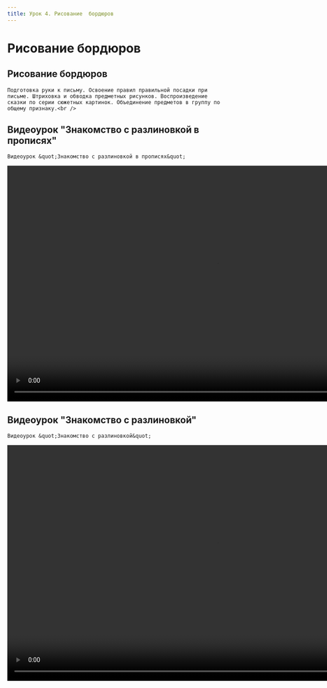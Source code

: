 ```yaml
---
title: Урок 4. Рисование  бордюров
---
```


# Рисование  бордюров

## Рисование  бордюров

<p>
	Подготовка руки к письму. Освоение правил правильной посадки при письме. Штриховка и обводка предметных рисунков. Воспроизведение сказки по серии сюжетных картинок. Объединение предметов в группу по общему признаку.<br />
</p>

## Видеоурок "Знакомство с разлиновкой в прописях"

<p>
	Видеоурок &quot;Знакомство с разлиновкой в прописях&quot;
</p>


<video width="960" height="540" controls>
  <source src="https://vod-progressive.akamaized.net/exp=1667466169~acl=%2Fvimeo-prod-skyfire-std-us%2F01%2F3814%2F12%2F319074982%2F1237064637.mp4~hmac=bc6e2e5f0e44968d79e58186cfaef597f47dbefb2468027651739a2b66483352/vimeo-prod-skyfire-std-us/01/3814/12/319074982/1237064637.mp4" type="video/mp4">
Your browser does not support the video tag.
</video>


## Видеоурок "Знакомство с разлиновкой"

<p>
	Видеоурок &quot;Знакомство с разлиновкой&quot;
</p>


<video width="960" height="540" controls>
  <source src="https://vod-progressive.akamaized.net/exp=1667466169~acl=%2Fvimeo-prod-skyfire-std-us%2F01%2F3703%2F12%2F318517871%2F1234514547.mp4~hmac=05138c1c92c48350520566bc3dcc9eb787b913ed98de3b6f8d1d91e842bfa59f/vimeo-prod-skyfire-std-us/01/3703/12/318517871/1234514547.mp4" type="video/mp4">
Your browser does not support the video tag.
</video>
